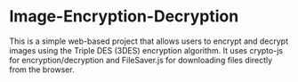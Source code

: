 # Image-Encryption-Decryption
This is a simple web-based project that allows users to encrypt and decrypt images using the Triple DES (3DES) encryption algorithm. It uses crypto-js for encryption/decryption and FileSaver.js for downloading files directly from the browser.
